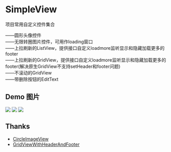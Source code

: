 SimpleView
==========

项目常用自定义控件集合   

——圆形头像控件  
——无限转圈图片控件，可用作loading窗口  
——上拉刷新的ListView，提供接口自定义loadmore监听显示和隐藏加载更多的footer   
——上拉刷新的GridView，提供接口自定义loadmore监听显示和隐藏加载更多的footer(解决原生GridView不支持setHeader和footer问题)   
——不滚动的GridView   
——带删除按钮的EditText   

## Demo 图片
![](https://github.com/saiwu-bigkoo/SimpleView/blob/master/preview/gridviewdemo.gif)
![](https://github.com/saiwu-bigkoo/SimpleView/blob/master/preview/listviewdemo.gif)
![](https://github.com/saiwu-bigkoo/SimpleView/blob/master/preview/imagecircular.png)


## Thanks

- [CircleImageView](https://github.com/hdodenhof/CircleImageView)
- [GridViewWithHeaderAndFooter](https://github.com/liaohuqiu/android-GridViewWithHeaderAndFooter)
